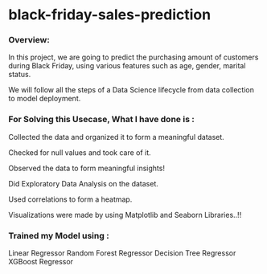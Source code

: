 # black-friday-sales-prediction
### Overview:
In this project, we are going to predict the purchasing amount of customers during Black Friday, using various features such as age, gender, marital status.

We will follow all the steps of a Data Science lifecycle from data collection to model deployment.


### For Solving this Usecase, What I have done is :
Collected the data and organized it to form a meaningful dataset.

Checked for null values and took care of it.

Observed the data to form meaningful insights!

Did Exploratory Data Analysis on the dataset.

Used correlations to form a heatmap.

Visualizations were made by using Matplotlib and Seaborn Libraries..!!


### Trained my Model using :
Linear Regressor
Random Forest Regressor
Decision Tree Regressor
XGBoost Regressor
